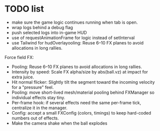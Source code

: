 # TODO list

- make sure the game logic continues running when tab is open.
- wrap logs behind a debug flag
- push selected logs into in-game HUD
- use of requestAnimationFrame for logic instead of setInterval
- use Tailwind for hudOverlayooling: Reuse 6–10 FX planes to avoid allocations in long rallies.

Force field FX:

- Pooling: Reuse 6–10 FX planes to avoid allocations in long rallies.
- Intensity by speed: Scale FX alpha/size by abs(ball.vz) at impact for extra juice.
- Hit normal flicker: Slightly tilt the segment toward the incoming velocity for a "pressure" feel.
- Pooling: move short-lived mesh/material pooling behind FXManager so individual effects stay tiny.
- Per-frame hook: if several effects need the same per-frame tick, centralize it in the manager.
- Config: accept a small FXConfig (colors, timings) to keep hard-coded numbers out of effects.
- Make the camera shake when the ball explodes
